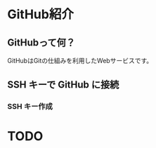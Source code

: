 ---
---
# GitHub紹介
## GitHubって何？
GitHubはGitの仕組みを利用したWebサービスです。

## SSH キーで GitHub に接続

### SSH キー作成
# TODO